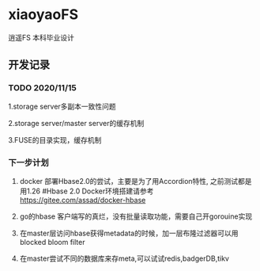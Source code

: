 # xiaoyaoFS
逍遥FS 本科毕业设计

## 开发记录

### TODO 2020/11/15

1.storage server多副本一致性问题


2.storage server/master server的缓存机制


3.FUSE的目录实现，缓存机制


### 下一步计划

1. docker 部署Hbase2.0的尝试，主要是为了用Accordion特性, 之前测试都是用1.26
#Hbase 2.0 Docker环境搭建请参考 https://gitee.com/assad/docker-hbase


2. go的hbase 客户端写的真烂，没有批量读取功能，需要自己开gorouine实现

3. 在master层访问hbase获得metadata的时候，加一层布隆过滤器可以用blocked bloom filter

4. 在master尝试不同的数据库来存meta,可以试试redis,badgerDB,tikv 


